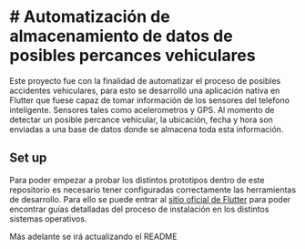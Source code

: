 # # Automatización de almacenamiento de datos de posibles percances vehiculares

Este proyecto fue con la finalidad de automatizar el proceso de posibles accidentes vehiculares, para esto se desarrolló una aplicación nativa en Flutter que fuese capaz de tomar información de los sensores del telefono inteligente. Sensores tales como acelerometros y GPS. Al momento de detectar un posible percance vehicular, la ubicación, fecha y hora son enviadas a una base de datos donde se almacena toda esta información. 

## Set up

Para poder empezar a probar los distintos prototipos dentro de este repositorio es necesario tener configuradas correctamente las herramientas de desarrollo. Para ello se puede entrar al [sitio oficial de Flutter](https://flutter.dev/docs/get-started/install) para poder encontrar guías detalladas del proceso de instalación en los distintos sistemas operativos.

Más adelante se irá actualizando el README